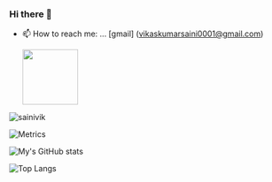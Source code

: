 ### Hi there 👋

- 📫 How to reach me: ... [gmail] (vikaskumarsaini0001@gmail.com)

  <img src="https://raw.githubusercontent.com/github.gif" width=100>

<p align="left"> <img src="https://komarev.com/ghpvc/?username=sainivik&label=Views&color=blue&style=plastic" alt="sainivik" /> </p>

![Metrics](https://metrics.lecoq.io/sainivik)

![My's GitHub stats](https://github-readme-stats.vercel.app/api?username=sainivik)

![Top Langs](https://github-readme-stats.vercel.app/api/top-langs/?username=sainivik)